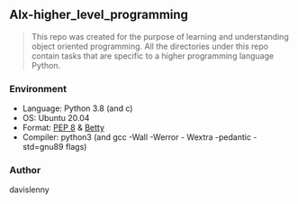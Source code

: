 ## Alx-higher_level_programming

> This repo was created for the purpose of learning and understanding object oriented programming.
> All the directories under this repo contain tasks that are specific to a higher programming language Python.

### Environment
* Language: Python 3.8 (and c)
* OS: Ubuntu 20.04
* Format: [PEP 8](https://peps.python.org/pep-0008/) & [Betty](https://github.com/holbertonschool/Betty/wiki)
* Compiler: python3 (and gcc -Wall -Werror - Wextra -pedantic -std=gnu89 flags)

### Author
davislenny

